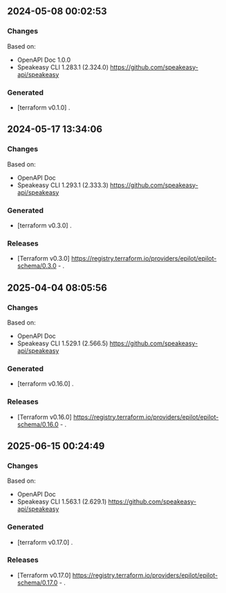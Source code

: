 

## 2024-05-08 00:02:53
### Changes
Based on:
- OpenAPI Doc 1.0.0 
- Speakeasy CLI 1.283.1 (2.324.0) https://github.com/speakeasy-api/speakeasy
### Generated
- [terraform v0.1.0] .

## 2024-05-17 13:34:06
### Changes
Based on:
- OpenAPI Doc  
- Speakeasy CLI 1.293.1 (2.333.3) https://github.com/speakeasy-api/speakeasy
### Generated
- [terraform v0.3.0] .
### Releases
- [Terraform v0.3.0] https://registry.terraform.io/providers/epilot/epilot-schema/0.3.0 - .

## 2025-04-04 08:05:56
### Changes
Based on:
- OpenAPI Doc  
- Speakeasy CLI 1.529.1 (2.566.5) https://github.com/speakeasy-api/speakeasy
### Generated
- [terraform v0.16.0] .
### Releases
- [Terraform v0.16.0] https://registry.terraform.io/providers/epilot/epilot-schema/0.16.0 - .

## 2025-06-15 00:24:49
### Changes
Based on:
- OpenAPI Doc  
- Speakeasy CLI 1.563.1 (2.629.1) https://github.com/speakeasy-api/speakeasy
### Generated
- [terraform v0.17.0] .
### Releases
- [Terraform v0.17.0] https://registry.terraform.io/providers/epilot/epilot-schema/0.17.0 - .